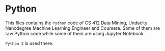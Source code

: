 # Python

This files contains the `Python` code of CS 412 Data Mining, Undacity Nanodegree Machine Learning Engineer and Coursera. Some of them are raw Python code while some of them are using Jupyter Notebook.

`Python 2` is used there.
